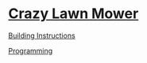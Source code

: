 # [Crazy Lawn Mower](http://nxtprograms.com/lawn_mower)

[Building Instructions](http://nxtprograms.com/lawn_mower/steps.html)

[Programming](http://nxtprograms.com/lawn_mower/steps.html#Program)
